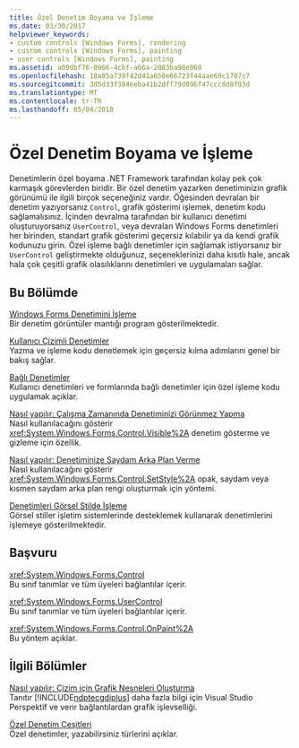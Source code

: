 ```yaml
---
title: Özel Denetim Boyama ve İşleme
ms.date: 03/30/2017
helpviewer_keywords:
- custom controls [Windows Forms], rendering
- custom controls [Windows Forms], painting
- user controls [Windows Forms], painting
ms.assetid: a09dbf76-0966-4cbf-a66a-2083ba98e068
ms.openlocfilehash: 18a05a739f42d41a650e66723f44aae69c1707c7
ms.sourcegitcommit: 3d5d33f384eeba41b2dff79d096f47ccc8d8f03d
ms.translationtype: MT
ms.contentlocale: tr-TR
ms.lasthandoff: 05/04/2018
---
```

# <a name="custom-control-painting-and-rendering"></a>Özel Denetim Boyama ve İşleme
Denetimlerin özel boyama .NET Framework tarafından kolay pek çok karmaşık görevlerden biridir. Bir özel denetim yazarken denetiminizin grafik görünümü ile ilgili birçok seçeneğiniz vardır. Öğesinden devralan bir denetim yazıyorsanız `Control`, grafik gösterimi işlemek, denetim kodu sağlamalısınız. İçinden devralma tarafından bir kullanıcı denetimi oluşturuyorsanız `UserControl`, veya devralan Windows Forms denetimleri her birinden, standart grafik gösterimi geçersiz kılabilir ya da kendi grafik kodunuzu girin. Özel işleme bağlı denetimler için sağlamak istiyorsanız bir `UserControl` geliştirmekte olduğunuz, seçeneklerinizi daha kısıtlı hale, ancak hala çok çeşitli grafik olasılıklarını denetimleri ve uygulamaları sağlar.  
  
## <a name="in-this-section"></a>Bu Bölümde  
 [Windows Forms Denetimini İşleme](../../../../docs/framework/winforms/controls/rendering-a-windows-forms-control.md)  
 Bir denetim görüntüler mantığı program gösterilmektedir.  
  
 [Kullanıcı Çizimli Denetimler](../../../../docs/framework/winforms/controls/user-drawn-controls.md)  
 Yazma ve işleme kodu denetlemek için geçersiz kılma adımlarını genel bir bakış sağlar.  
  
 [Bağlı Denetimler](../../../../docs/framework/winforms/controls/constituent-controls.md)  
 Kullanıcı denetimleri ve formlarında bağlı denetimler için özel işleme kodu uygulamak açıklar.  
  
 [Nasıl yapılır: Çalışma Zamanında Denetiminizi Görünmez Yapma](../../../../docs/framework/winforms/controls/how-to-make-your-control-invisible-at-run-time.md)  
 Nasıl kullanılacağını gösterir <xref:System.Windows.Forms.Control.Visible%2A> denetim gösterme ve gizleme için özellik.  
  
 [Nasıl yapılır: Denetiminize Saydam Arka Plan Verme](../../../../docs/framework/winforms/controls/how-to-give-your-control-a-transparent-background.md)  
 Nasıl kullanılacağını gösterir <xref:System.Windows.Forms.Control.SetStyle%2A> opak, saydam veya kısmen saydam arka plan rengi oluşturmak için yöntemi.  
  
 [Denetimleri Görsel Stilde İşleme](../../../../docs/framework/winforms/controls/rendering-controls-with-visual-styles.md)  
 Görsel stiller işletim sistemlerinde desteklemek kullanarak denetimlerini işlemeye gösterilmektedir.  
  
## <a name="reference"></a>Başvuru  
 <xref:System.Windows.Forms.Control>  
 Bu sınıf tanımlar ve tüm üyeleri bağlantılar içerir.  
  
 <xref:System.Windows.Forms.UserControl>  
 Bu sınıf tanımlar ve tüm üyeleri bağlantılar içerir.  
  
 <xref:System.Windows.Forms.Control.OnPaint%2A>  
 Bu yöntem açıklar.  
  
## <a name="related-sections"></a>İlgili Bölümler  
 [Nasıl yapılır: Çizim için Grafik Nesneleri Oluşturma](../../../../docs/framework/winforms/advanced/how-to-create-graphics-objects-for-drawing.md)  
 Tanıtır [!INCLUDE[ndptecgdiplus](../../../../includes/ndptecgdiplus-md.md)] daha fazla bilgi için Visual Studio Perspektif ve verir bağlantılardan grafik işlevselliği.  
  
 [Özel Denetim Çeşitleri](../../../../docs/framework/winforms/controls/varieties-of-custom-controls.md)  
 Özel denetimler, yazabilirsiniz türlerini açıklar.
